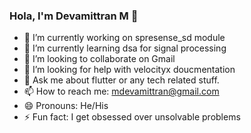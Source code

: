 ### Hola, I'm Devamittran M 👋

- 🔭 I’m currently working on spresense_sd module
- 🌱 I’m currently learning dsa for signal processing 
- 👯 I’m looking to collaborate on Gmail
- 🤔 I’m looking for help with velocityx doucmentation
- 💬 Ask me about flutter or any tech related stuff.
- 📫 How to reach me: mdevamittran@gmail.com
- 😄 Pronouns: He/His
- ⚡ Fun fact:  I get obsessed over unsolvable problems

